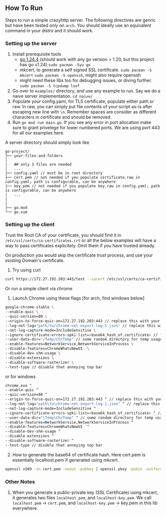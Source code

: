 ## How To Run

Steps to run a simple crazyhttp server. The following directives are genric
but have been tested only on `arch`. You should ideally use an equivalent command
in your distro and it should work.

### Setting up the server
1. Install prerequisite tools
    + [go 1.24.4](https://go.dev) (should work with any go version > 1.20, but this project has go v1.24)
        `sudo pacman -Syu go`
    + mkcert, to generate a self signed SSL certificate.
        `sudo pacman -S mkcert`
        `sudo pacman -S openssh`, might also require openssh
    + might need these libs too for debugging issues, or diving further.
        `sudo pacman -S tcpdump lsof`
2. Go over to `examples/` directory, and use any example to run. Say we do a naive server implementation. `cd naive/`
3. Populate your config.yaml, for TLS certificate, populate either path or raw. In raw, you can simply put
   file contents of your script as-is after escaping new line with `\n`. Remember spaces are consider as 
   different characters in certificate and should be removed.
4. Run `go mod run main.go`. If you see any error in port allocation make sure to grant privelege for lower numbered ports.
   We are using port 443 for all our examples here.

A server directory should simply look like 
```
go-project/
├── your-files-and-folders
| 
|   ## only 3 files are needed
|   ...
├── config.yaml // must be in root directory
├── cert.pem // not needed if you populate certificate.raw in config.yaml; path is configurable, can be anywhere
├── key.pem // not needed if you populate key.raw in config.yaml; path is configurable, can be anywhere
|   ...
| 
|
├── go.mod
└── go.sum

```

### Setting up the client
Trust the Root CA of your certificate, you should find it in `/etc/ssl/certs/ca-certificates.crt` or 
all the below examples will have a way to pass certificates explicitely. Omit them if you have trusted already.

On production you would skip the certificate trust process, and use your existing Domain's certificate.

1. Try using curl
```sh
curl https://172.27.192.203:443/test --cacert /etc/ssl/certs/ca-certificates.crt --show-error -v --http3-only
```

Or run a simple client via chrome
1. Launch Chrome using these flags [for arch, find windows below]
```zsh
google-chrome-stable \
--enable-quic \
--quic-version=80 \
--origin-to-force-quic-on=172.27.192.203:443 // replace this with your local server i\
--log-net-log="path/to/chrome-net-export-log-1.json" // replace this with your net-log file (helps in debugging) \
--net-log-capture-mode=IncludeSensitive \
--ignore-certificate-errors-spki-list=<base64_hash_of_certificate> // find steps to generate this below \
--user-data-dir="/Temp/ChrTemp" // some random directory for temp usage \
--enable-features=NetworkService,NetworkServiceInProcess \
--disable-features=ChromeWhatsNewUI  \
--disable-dev-shm-usage \
--disable-extensions \
--disable-software-rasterizer \
--test-type // disable that annoying top bar
```

or for windows
```sh
chrome.exe ^
--enable-quic ^
--quic-version=80 ^
--origin-to-force-quic-on=172.27.192.203:443 ^ // replace this with your local server ip
--log-net-log="path\to\chrome-net-export-log-1.json" ^ // replace this with your net-log file (helps in debugging)
--net-log-capture-mode=IncludeSensitive ^
--ignore-certificate-errors-spki-list=<base64_hash_of_certificate> ^ // find steps to generate this below
--user-data-dir="\Temp\ChrTemp" ^ // some random directory for temp usage
--enable-features=NetworkService,NetworkServiceInProcess ^
--disable-features=ChromeWhatsNewUI  ^
--disable-dev-shm-usage ^
--disable-extensions ^
--disable-software-rasterizer ^
--test-type // disable that annoying top bar
```

2. How to generate the base64 of certificate hash. Here cert.pem is essentially localhost.pem if generated using mkcert.
```zsh
openssl x509 -in cert.pem -noout -pubkey | openssl pkey -pubin -outform DER | openssl dgst -sha256 -binary | openssl base64
```

### Other Notes
1. When you generate a public-private key (SSL Certificate) using mkcert, it generates two files
`localhost.pem`, and `localhost-key.pem`. We call `localhost.pem` -> `cert.pem`, and `localhost-key.pem` -> key.pem
in this lib everywhere.
